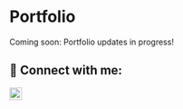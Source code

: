 # Portfolio

Coming soon: Portfolio updates in progress!

<h2> 🤳 Connect with me:</h2>

[<img align="left" alt="EllaDiem | LinkedIn" width="22px" src="https://upload.wikimedia.org/wikipedia/commons/c/ca/LinkedIn_logo_initials.png" />][linkedin]

[linkedin]: https://www.linkedin.com/in/ella-diem-382b157a/
